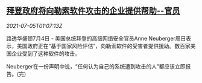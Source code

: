 <!--1625448662000-->
[拜登政府将向勒索软件攻击的企业提供帮助--官员](https://cn.reuters.com/article/usaid-hacking-firms-0705-idCNKCS2EB021)
------

<div><i>2021-07-05T01:07:13Z</i></div><p>路透华盛顿7月4日 - 美国总统拜登的高级网络安全官员Anne Neuberger周日表示，美国政府正在“基于国家风险评估”，向勒索软件的受害者提供援助。数百家美国企业受到了这种软件的攻击。</p><p>Neuberger在一份声明中说，“任何认为自己的系统遭到攻击的人”都应该立即报告。(完)</p>
